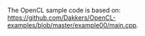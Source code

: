 The OpenCL sample code is based on:
https://github.com/Dakkers/OpenCL-examples/blob/master/example00/main.cpp.
